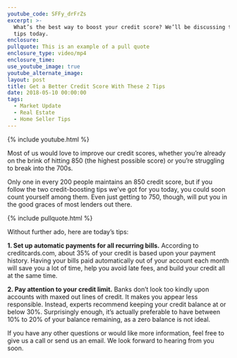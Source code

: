 ```yaml
---
youtube_code: SFFy_drFrZs
excerpt: >-
  What’s the best way to boost your credit score? We’ll be discussing two great
  tips today.
enclosure:
pullquote: This is an example of a pull quote
enclosure_type: video/mp4
enclosure_time:
use_youtube_image: true
youtube_alternate_image:
layout: post
title: Get a Better Credit Score With These 2 Tips
date: 2018-05-10 00:00:00
tags:
  - Market Update
  - Real Estate
  - Home Seller Tips
---
```


{% include youtube.html %}

Most of us would love to improve our credit scores, whether you’re already on the brink of hitting 850 (the highest possible score) or you’re struggling to break into the 700s.

Only one in every 200 people maintains an 850 credit score, but if you follow the two credit-boosting tips we’ve got for you today, you could soon count yourself among them. Even just getting to 750, though, will put you in the good graces of most lenders out there.

{% include pullquote.html %}

Without further ado, here are today’s tips:

**1. Set up automatic payments for all recurring bills.** According to creditcards.com, about 35% of your credit is based upon your payment history. Having your bills paid automatically out of your account each month will save you a lot of time, help you avoid late fees, and build your credit all at the same time.

**2. Pay attention to your credit limit.** Banks don’t look too kindly upon accounts with maxed out lines of credit. It makes you appear less responsible. Instead, experts recommend keeping your credit balance at or below 30%. Surprisingly enough, it’s actually preferable to have between 10% to 20% of your balance remaining, as a zero balance is not ideal.&nbsp;

If you have any other questions or would like more information, feel free to give us a call or send us an email. We look forward to hearing from you soon.